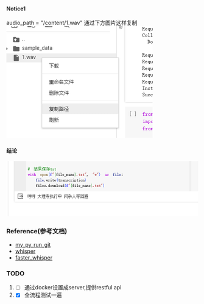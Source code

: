#### Notice1
audio_path = "/content/1.wav" 通过下方图片这样复制
![img.png](..%2Fusing_files%2Fimgs%2Fimg.png)
#### 结论
![img_1.png](..%2Fusing_files%2Fimgs%2Fimg_1.png)

### Reference(参考文档)
* [my_py_run_git](https://github.com/aceliuchanghong/my_whisper_log)
* [whisper](https://www.letswrite.tw/colab-whisper-large-v3/)
* [faster_whisper](https://www.letswrite.tw/colab-faster-whisper/)

### TODO
1. - [ ] 通过docker设置成server,提供restful api
2. - [x] 全流程测试一遍
